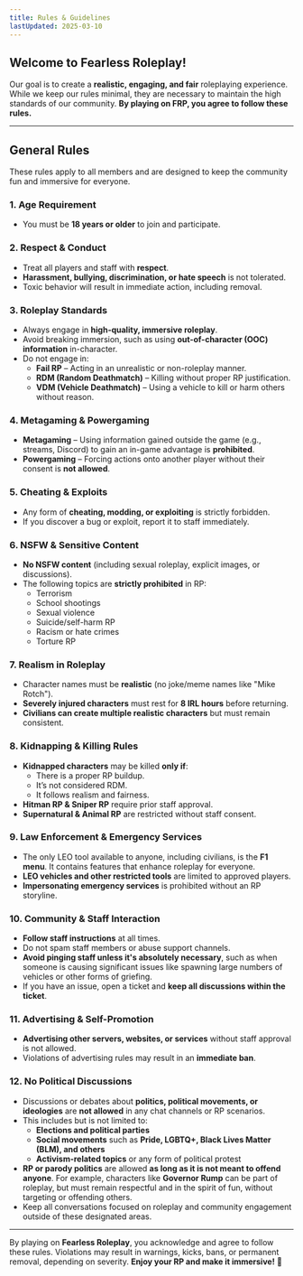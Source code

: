 ```yaml
---
title: Rules & Guidelines
lastUpdated: 2025-03-10
---
```


## **Welcome to Fearless Roleplay!**

Our goal is to create a **realistic, engaging, and fair** roleplaying experience. While we keep our rules minimal, they are necessary to maintain the high standards of our community. **By playing on FRP, you agree to follow these rules.**

---

## **General Rules**

These rules apply to all members and are designed to keep the community fun and immersive for everyone.

### **1. Age Requirement**

- You must be **18 years or older** to join and participate.

### **2. Respect & Conduct**

- Treat all players and staff with **respect**.
- **Harassment, bullying, discrimination, or hate speech** is not tolerated.
- Toxic behavior will result in immediate action, including removal.

### **3. Roleplay Standards**

- Always engage in **high-quality, immersive roleplay**.
- Avoid breaking immersion, such as using **out-of-character (OOC) information** in-character.
- Do not engage in:
  - **Fail RP** – Acting in an unrealistic or non-roleplay manner.
  - **RDM (Random Deathmatch)** – Killing without proper RP justification.
  - **VDM (Vehicle Deathmatch)** – Using a vehicle to kill or harm others without reason.

### **4. Metagaming & Powergaming**

- **Metagaming** – Using information gained outside the game (e.g., streams, Discord) to gain an in-game advantage is **prohibited**.
- **Powergaming** – Forcing actions onto another player without their consent is **not allowed**.

### **5. Cheating & Exploits**

- Any form of **cheating, modding, or exploiting** is strictly forbidden.
- If you discover a bug or exploit, report it to staff immediately.

### **6. NSFW & Sensitive Content**

- **No NSFW content** (including sexual roleplay, explicit images, or discussions).
- The following topics are **strictly prohibited** in RP:
  - Terrorism
  - School shootings
  - Sexual violence
  - Suicide/self-harm RP
  - Racism or hate crimes
  - Torture RP

### **7. Realism in Roleplay**

- Character names must be **realistic** (no joke/meme names like "Mike Rotch").
- **Severely injured characters** must rest for **8 IRL hours** before returning.
- **Civilians can create multiple realistic characters** but must remain consistent.

### **8. Kidnapping & Killing Rules**

- **Kidnapped characters** may be killed **only if**:
  - There is a proper RP buildup.
  - It’s not considered RDM.
  - It follows realism and fairness.
- **Hitman RP & Sniper RP** require prior staff approval.
- **Supernatural & Animal RP** are restricted without staff consent.

### **9. Law Enforcement & Emergency Services**

- The only LEO tool available to anyone, including civilians, is the **F1 menu**. It contains features that enhance roleplay for everyone.
- **LEO vehicles and other restricted tools** are limited to approved players.
- **Impersonating emergency services** is prohibited without an RP storyline.

### **10. Community & Staff Interaction**

- **Follow staff instructions** at all times.
- Do not spam staff members or abuse support channels.
- **Avoid pinging staff unless it's absolutely necessary**, such as when someone is causing significant issues like spawning large numbers of vehicles or other forms of griefing.
- If you have an issue, open a ticket and **keep all discussions within the ticket**.

### **11. Advertising & Self-Promotion**

- **Advertising other servers, websites, or services** without staff approval is not allowed.
- Violations of advertising rules may result in an **immediate ban**.

### **12. No Political Discussions**  
- Discussions or debates about **politics, political movements, or ideologies** are **not allowed** in any chat channels or RP scenarios.  
- This includes but is not limited to:  
  - **Elections and political parties**  
  - **Social movements** such as **Pride, LGBTQ+, Black Lives Matter (BLM), and others**  
  - **Activism-related topics** or any form of political protest  
- **RP or parody politics** are allowed **as long as it is not meant to offend anyone**. For example, characters like **Governor Rump** can be part of roleplay, but must remain respectful and in the spirit of fun, without targeting or offending others.  
- Keep all conversations focused on roleplay and community engagement outside of these designated areas.  

---

By playing on **Fearless Roleplay**, you acknowledge and agree to follow these rules. Violations may result in warnings, kicks, bans, or permanent removal, depending on severity. **Enjoy your RP and make it immersive!** 🚀
